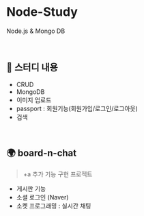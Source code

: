 # Node-Study
Node.js &amp; Mongo DB

<br>

## 🎇 스터디 내용
- CRUD
- MongoDB
- 이미지 업로드
- passport : 회원기능(회원가입/로그인/로그아웃)
- 검색

<br>

## 🌍 board-n-chat
> +a 추가 기능 구현 프로젝트
- 게시판 기능
- 소셜 로그인 (Naver)
- 소켓 프로그래밍 : 실시간 채팅
